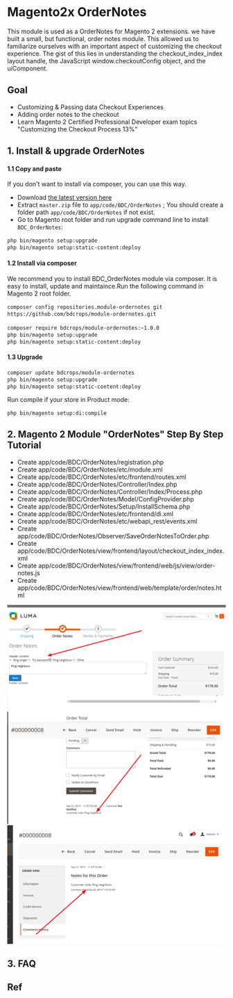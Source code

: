 # Magento2x OrderNotes

This module is used as a OrderNotes for Magento 2 extensions.
we have built a small, but functional, order notes module. This allowed us to
familiarize ourselves with an important aspect of customizing the checkout experience. The gist
of this lies in understanding the checkout_index_index layout handle, the JavaScript
window.checkoutConfig object, and the uiComponent.


## Goal

- Customizing & Passing data Checkout Experiences
- Adding order notes to the checkout
- Learn Magento 2 Certified Professional Developer exam topics "Customizing the Checkout Process 13%"

## 1. Install & upgrade  OrderNotes


#### 1.1 Copy and paste

If you don't want to install via composer, you can use this way.

- Download [the latest version here](https://github.com/bdcrops/module-ordernotes/archive/master.zip)
- Extract `master.zip` file to `app/code/BDC/OrderNotes` ; You should create a folder path `app/code/BDC/OrderNotes` if not exist.
- Go to Magento root folder and run upgrade command line to install `BDC_OrderNotes`:

```
php bin/magento setup:upgrade
php bin/magento setup:static-content:deploy
```


#### 1.2 Install via composer

We recommend you to install BDC_OrderNotes module via composer. It is easy to install, update and maintaince.Run the following command in Magento 2 root folder.

```
composer config repositories.module-ordernotes git
https://github.com/bdcrops/module-ordernotes.git

composer require bdcrops/module-ordernotes:~1.0.0
php bin/magento setup:upgrade
php bin/magento setup:static-content:deploy
```

#### 1.3 Upgrade    

```
composer update bdcrops/module-ordernotes
php bin/magento setup:upgrade
php bin/magento setup:static-content:deploy
```

Run compile if your store in Product mode:

```
php bin/magento setup:di:compile
```

## 2. Magento 2 Module "OrderNotes" Step By Step Tutorial

- Create app/code/BDC/OrderNotes/registration.php
- Create app/code/BDC/OrderNotes/etc/module.xml
- Create app/code/BDC/OrderNotes/etc/frontend/routes.xml
- Create app/code/BDC/OrderNotes/Controller/Index.php
- Create app/code/BDC/OrderNotes/Controller/Index/Process.php
- Create app/code/BDC/OrderNotes/Model/ConfigProvider.php
- Create app/code/BDC/OrderNotes/Setup/InstallSchema.php
- Create app/code/BDC/OrderNotes/etc/frontend/di.xml
- Create app/code/BDC/OrderNotes/etc/webapi_rest/events.xml
- Create app/code/BDC/OrderNotes/Observer/SaveOrderNotesToOrder.php
- Create app/code/BDC/OrderNotes/view/frontend/layout/checkout_index_index.xml
- Create app/code/BDC/OrderNotes/view/frontend/web/js/view/order-notes.js
- Create app/code/BDC/OrderNotes/view/frontend/web/template/order/notes.html


![](docs/OrderNotesCheckout.png)
![](docs/OrderNotesOrderDetails.png)
![](docs/OrderNotesOrderComent.png)


## 3. FAQ

## Ref
